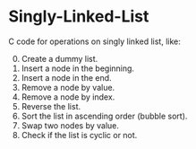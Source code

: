 # Singly-Linked-List

C code for operations on singly linked list, like:

0. Create a dummy list.
1. Insert a node in the beginning.
2. Insert a node in the end.
3. Remove a node by value.
4. Remove a node by index.
5. Reverse the list.
6. Sort the list in ascending order (bubble sort).
7. Swap two nodes by value.
8. Check if the list is cyclic or not.


